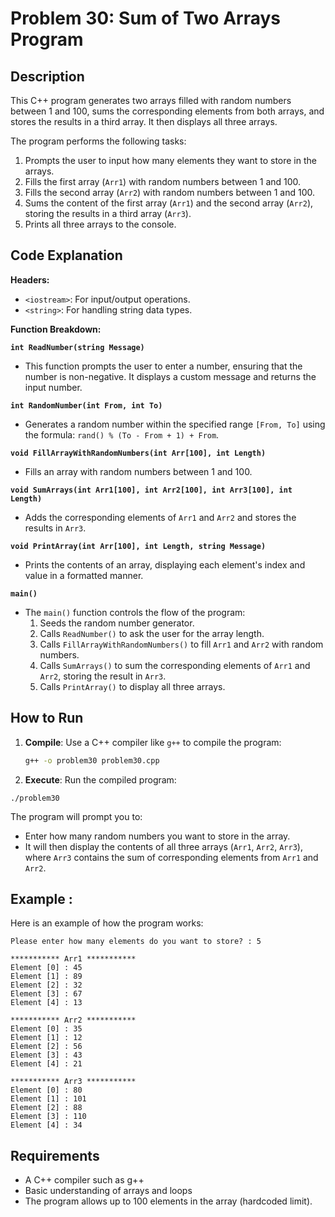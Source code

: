# Problem 30: Sum of Two Arrays Program

## Description
This C++ program generates two arrays filled with random numbers between 1 and 100, sums the corresponding elements from both arrays, and stores the results in a third array. It then displays all three arrays.

The program performs the following tasks:
1. Prompts the user to input how many elements they want to store in the arrays.
2. Fills the first array (`Arr1`) with random numbers between 1 and 100.
3. Fills the second array (`Arr2`) with random numbers between 1 and 100.
4. Sums the content of the first array (`Arr1`) and the second array (`Arr2`), storing the results in a third array (`Arr3`).
5. Prints all three arrays to the console.

## Code Explanation

**Headers:**
- `<iostream>`: For input/output operations.
- `<string>`: For handling string data types.

**Function Breakdown:**

**`int ReadNumber(string Message)`**
- This function prompts the user to enter a number, ensuring that the number is non-negative. It displays a custom message and returns the input number.

**`int RandomNumber(int From, int To)`**
- Generates a random number within the specified range `[From, To]` using the formula: `rand() % (To - From + 1) + From`.

**`void FillArrayWithRandomNumbers(int Arr[100], int Length)`**
- Fills an array with random numbers between 1 and 100.

**`void SumArrays(int Arr1[100], int Arr2[100], int Arr3[100], int Length)`**
- Adds the corresponding elements of `Arr1` and `Arr2` and stores the results in `Arr3`.

**`void PrintArray(int Arr[100], int Length, string Message)`**
- Prints the contents of an array, displaying each element's index and value in a formatted manner.

**`main()`**
- The `main()` function controls the flow of the program:
  1. Seeds the random number generator.
  2. Calls `ReadNumber()` to ask the user for the array length.
  3. Calls `FillArrayWithRandomNumbers()` to fill `Arr1` and `Arr2` with random numbers.
  4. Calls `SumArrays()` to sum the corresponding elements of `Arr1` and `Arr2`, storing the result in `Arr3`.
  5. Calls `PrintArray()` to display all three arrays.

## How to Run

1. **Compile**: Use a C++ compiler like `g++` to compile the program:
   ```bash
   g++ -o problem30 problem30.cpp
   ```

 2. **Execute**: Run the compiled program:
 ```
./problem30
 ```
The program will prompt you to:
  * Enter how many random numbers you want to store in the array.
  * It will then display the contents of all three arrays (`Arr1`, `Arr2`, `Arr3`), where `Arr3` contains the sum of corresponding elements from `Arr1` and `Arr2`.

## Example :
Here is an example of how the program works:

```
Please enter how many elements do you want to store? : 5

*********** Arr1 ***********
Element [0] : 45
Element [1] : 89
Element [2] : 32
Element [3] : 67
Element [4] : 13

*********** Arr2 ***********
Element [0] : 35
Element [1] : 12
Element [2] : 56
Element [3] : 43
Element [4] : 21

*********** Arr3 ***********
Element [0] : 80
Element [1] : 101
Element [2] : 88
Element [3] : 110
Element [4] : 34

```

## Requirements
- A C++ compiler such as g++
- Basic understanding of arrays and loops
- The program allows up to 100 elements in the array (hardcoded limit).